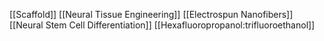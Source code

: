 [[Scaffold]]
[[Neural Tissue Engineering]]
[[Electrospun Nanofibers]]
[[Neural Stem Cell Differentiation]]
[[Hexafluoropropanol:trifluoroethanol]]
